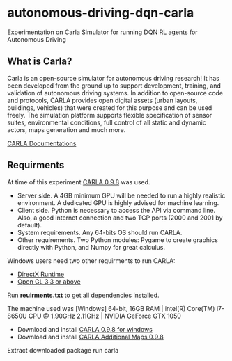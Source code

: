# autonomous-driving-dqn-carla
Experimentation on Carla Simulator for running DQN RL agents for Autonomous Driving

## What is Carla?
Carla is an open-source simulator for autonomous driving research!
It has been developed from the ground up to support development, training, and validation of autonomous driving systems. In addition to open-source code and protocols, CARLA provides open digital assets (urban layouts, buildings, vehicles) that were created for this purpose and can be used freely. The simulation platform supports flexible specification of sensor suites, environmental conditions, full control of all static and dynamic actors, maps generation and much more.

[CARLA Documentations](https://carla.readthedocs.io/en/latest/)



## Requirments
At time of this experiment [CARLA 0.9.8](https://github.com/carla-simulator/carla/releases/tag/0.9.8) was used.

* Server side. A 4GB minimum GPU will be needed to run a highly realistic environment. A dedicated GPU is highly advised for machine learning.
* Client side. Python is necessary to access the API via command line. Also, a good internet connection and two TCP ports (2000 and 2001 by default).
* System requirements. Any 64-bits OS should run CARLA.
* Other requirements. Two Python modules: Pygame to create graphics directly with Python, and Numpy for great calculus.

Windows users need two other requirments to run CARLA:
* [DirectX Runtime](https://www.microsoft.com/en-us/download/details.aspx?id=35)
* [Open GL 3.3 or above](https://developer.nvidia.com/opengl-driver)


Run **reuirments.txt** to get all dependencies installed.

The machine used was [Windows] 64-bit, 16GB RAM | intel(R) Core(TM) i7-8650U CPU @ 1.90GHz 2.11GHz | NVIDIA GeForce GTX 1050
* Download and install [CARLA 0.9.8 for windows](https://carla-releases.s3.eu-west-3.amazonaws.com/Windows/CARLA_0.9.8.zip)
* Download and install [CARLA Additional Maps 0.9.8](https://carla-releases.s3.eu-west-3.amazonaws.com/Windows/AdditionalMaps_0.9.8.zip)

Extract downloaded package 
run carla
